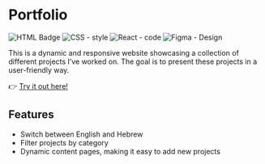 # Portfolio

![HTML Badge](https://img.shields.io/badge/HTML-web-2ea44f?logo=html5&logoColor=white) ![CSS - style](https://img.shields.io/badge/CSS-style-ffe600?logo=css&logoColor=white) ![React - code](https://img.shields.io/badge/React-code-orange?logo=react&logoColor=white) ![Figma - Design](https://img.shields.io/badge/Figma-Design-ff0099?logo=figma&logoColor=white)

This is a dynamic and responsive website showcasing a collection of different projects I’ve worked on. The goal is to present these projects in a user-friendly way. 

👉 [Try it out here!](https://idont12.github.io/YardenPortfolio)

## Features

- Switch between English and Hebrew
- Filter projects by category
- Dynamic content pages, making it easy to add new projects
